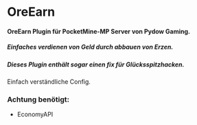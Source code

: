 # OreEarn

#### OreEarn Plugin für PocketMine-MP Server von Pydow Gaming.
##### Einfaches verdienen von Geld durch abbauen von Erzen.
##### Dieses Plugin enthält sogar einen fix für Glücksspitzhacken.

Einfach verständliche Config.

### Achtung benötigt:
* EconomyAPI 
